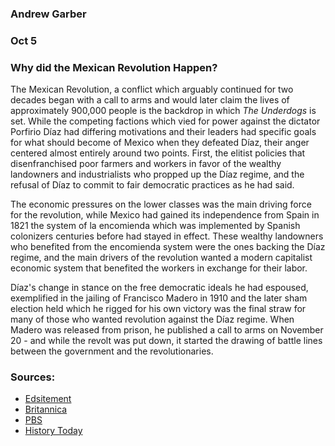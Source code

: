 ### Andrew Garber
### Oct 5
### Why did the Mexican Revolution Happen?

The Mexican Revolution, a conflict which arguably continued for two decades began with a call to arms and would later claim the lives of approximately 900,000 people is the backdrop in which *The Underdogs* is set. While the competing factions which vied for power against the dictator Porfirio Díaz had differing motivations and their leaders had specific goals for what should become of Mexico when they defeated Díaz, their anger centered almost entirely around two points. First, the elitist policies that disenfranchised poor farmers and workers in favor of the wealthy landowners and industrialists who propped up the Díaz regime, and the refusal of Díaz to commit to fair democratic practices as he had said.  

The economic pressures on the lower classes was the main driving force for the revolution, while Mexico had gained its independence from Spain in 1821 the system of la encomienda which was implemented by Spanish colonizers centuries before had stayed in effect. These wealthy landowners who benefited from the encomienda system were the ones backing the Díaz regime, and the main drivers of the revolution wanted a modern capitalist economic system that benefited the workers in exchange for their labor.

Díaz's change in stance on the free democratic ideals he had espoused, exemplified in the jailing of Francisco Madero in 1910 and the later sham election held which he rigged for his own victory was the final straw for many of those who wanted revolution against the Díaz regime. When Madero was released from prison, he published a call to arms on November 20 - and while the revolt was put down, it started the drawing of battle lines between the government and the revolutionaries. 

### Sources:
 - [Edsitement](https://edsitement.neh.gov/closer-readings/mexican-revolution-november-20th-1910)
 - [Britannica](https://www.britannica.com/event/Mexican-Revolution)
 - [PBS](https://www.pbs.org/opb/historydetectives/feature/mexican-revolution/index.html)
 - [History Today](https://www.historytoday.com/archive/mexican-revolution)